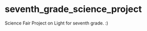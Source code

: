 seventh_grade_science_project
=============================

Science Fair Project on Light for seventh grade. :)
